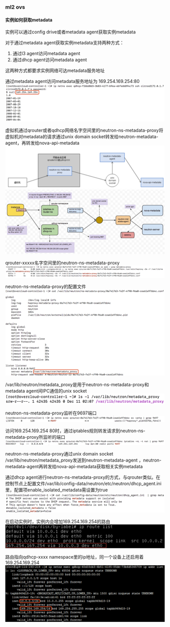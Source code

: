 ### ml2 ovs
#### 实例如何获取metadata

实例可以通过config drive或者metadata agent获取实例metadata

对于通过metadata agent获取实例metadata支持两种方式：<br>
1. 通过l3 agent访问metadata agent<br>
2. 通过dhcp agent访问metadata agent<br>

这两种方式都要求实例网络可达metadata服务地址

通过metadata agent访问metadata服务地址为 169.254.169.254:80
![](pics/ml2-ovs-instance-metadata-pic1.png)

虚拟机通过qrouter或者qdhcp网络名字空间里的neutron-ns-metadata-proxy将虚拟机对metadata的请求通过unix domain socket转发给neutron-metadata-agent，再转发给nova-api-metadata
![](pics/ml2-ovs-instance-metadata-pic2.png)
![](pics/ml2-ovs-instance-metadata-pic3.png)

qrouter-xxxxx名字空间里的neutron-ns-metadata-proxy
![](pics/ml2-ovs-instance-metadata-pic4.png)

neutron-ns-metadata-proxy的配置文件
![](pics/ml2-ovs-instance-metadata-pic5.png)

/var/lib/neutron/metadata_proxy是用于neutron-ns-metadata-proxy和metadata agent间IPC通信的unix socket
![](pics/ml2-ovs-instance-metadata-pic6.png)

neutron-ns-metadata-proxy监听在9697端口
![](pics/ml2-ovs-instance-metadata-pic7.png)

访问169.254.169.254 80时，通过iptables规则转发请求到neutron-ns-metadata-proxy所监听的端口
![](pics/ml2-ovs-instance-metadata-pic8.png)

neutron-ns-metadata-proxy通过unix domain socket /var/lib/neutron/metadata_proxy发送到neutron-metadata-agent
，neutron-metadata-agent再转发给nova-api-metadata获取相关实例metadata

通过dhcp agent进行neutron-ns-metadata-proxy的方式，与qrouter类似。在控制节点上配置文件/var/lib/config-data/neutron/etc/neutron/dhcp_agent.ini里，配置项enable_isolated_metadata需设置为true
![](pics/ml2-ovs-instance-metadata-pic9.png)

在启动实例时，实例内会增加169.254.169.254的路由
![](pics/ml2-ovs-instance-metadata-pic10.png)

路由指向qdhcp-xxxx namespace里的ip地址，同一个设备上还启用着169.254.169.254
![](pics/ml2-ovs-instance-metadata-pic11.png)

